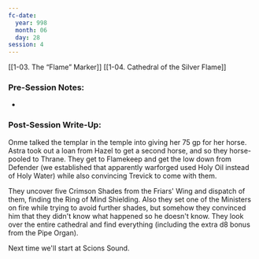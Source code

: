 ```yaml
---
fc-date:
  year: 998
  month: 06
  day: 28
session: 4
---
```

[[1-03. The “Flame” Marker]] [[1-04. Cathedral of the Silver Flame]]

### Pre-Session Notes:
* 


### Post-Session Write-Up:
Onme talked the templar in the temple into giving her 75 gp for her horse. Astra took out a loan from Hazel to get a second horse, and so they horse-pooled to Thrane. They get to Flamekeep and get the low down from Defender (we established that apparently warforged used Holy Oil instead of Holy Water) while also convincing Trevick to come with them.

They uncover five Crimson Shades from the Friars' Wing and dispatch of them, finding the Ring of Mind Shielding. Also they set one of the Ministers on fire while trying to avoid further shades, but somehow they convinced him that they didn't know what happened so he doesn't know. They look over the entire cathedral and find everything (including the extra d8 bonus from the Pipe Organ).

Next time we'll start at Scions Sound.